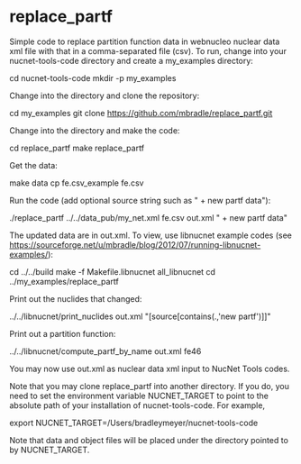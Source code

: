 # replace_partf

Simple code to replace partition function data in webnucleo nuclear data xml
file with that in a comma-separated file (csv).  To run, change into your
nucnet-tools-code directory and create a my_examples directory:

cd nucnet-tools-code
mkdir -p my_examples

Change into the directory and clone the repository:

cd my_examples
git clone https://github.com/mbradle/replace_partf.git

Change into the directory and make the code:

cd replace_partf
make replace_partf

Get the data:

make data
cp fe.csv_example fe.csv

Run the code (add optional source string such as " + new partf data"):

./replace_partf ../../data_pub/my_net.xml fe.csv out.xml " + new partf data"

The updated data are in out.xml.  To view, use libnucnet example codes
(see
https://sourceforge.net/u/mbradle/blog/2012/07/running-libnucnet-examples/):

cd ../../build
make -f Makefile.libnucnet all_libnucnet
cd ../my_examples/replace_partf

Print out the nuclides that changed:

../../libnucnet/print_nuclides out.xml "[source[contains(.,'new partf')]]"

Print out a partition function:

../../libnucnet/compute_partf_by_name out.xml fe46

You may now use out.xml as nuclear data xml input to NucNet Tools codes.

Note that you may clone replace_partf into another directory.  If you do, you
need to set the environment variable NUCNET_TARGET to point to the absolute
path of your installation of nucnet-tools-code.  For example,

export NUCNET_TARGET=/Users/bradleymeyer/nucnet-tools-code

Note that data and object files will be placed under the directory
pointed to by NUCNET_TARGET.
